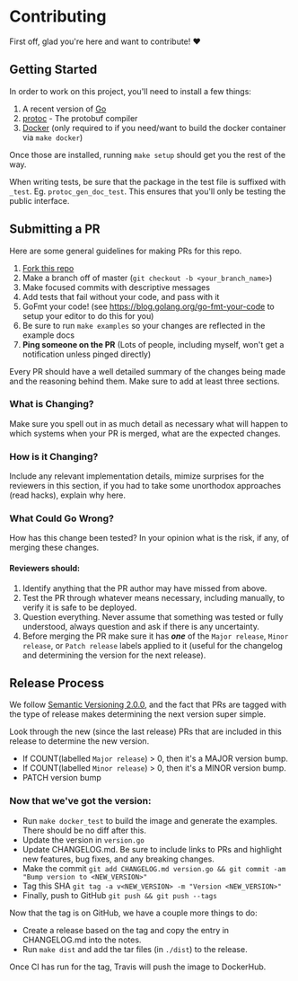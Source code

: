 # Contributing

First off, glad you're here and want to contribute! :heart:

## Getting Started

In order to work on this project, you'll need to install a few things:

1. A recent version of [Go](https://golang.org/doc/install)
1. [protoc](https://github.com/google/protobuf#protocol-compiler-installation) - The protobuf compiler
1. [Docker](https://www.docker.com/) (only required to if you need/want to build the docker container via `make docker`)

Once those are installed, running `make setup` should get you the rest of the way.

When writing tests, be sure that the package in the test file is suffixed with `_test`. Eg. `protoc_gen_doc_test`. This
ensures that you'll only be testing the public interface.

## Submitting a PR

Here are some general guidelines for making PRs for this repo.

1. [Fork this repo](https://github.com/pseudomuto/protoc-gen-doc/fork)
1. Make a branch off of master (`git checkout -b <your_branch_name>`)
1. Make focused commits with descriptive messages
1. Add tests that fail without your code, and pass with it
1. GoFmt your code! (see <https://blog.golang.org/go-fmt-your-code> to setup your editor to do this for you)
1. Be sure to run `make examples` so your changes are reflected in the example docs
1. **Ping someone on the PR** (Lots of people, including myself, won't get a notification unless pinged directly)

Every PR should have a well detailed summary of the changes being made and the reasoning behind them. Make sure to add
at least three sections.

### What is Changing?

Make sure you spell out in as much detail as necessary what will happen to which systems when your PR is merged, 
what are the expected changes.

### How is it Changing?

Include any relevant implementation details, mimize surprises for the reviewers in this section, if you had to take some 
unorthodox approaches (read hacks), explain why here.

### What Could Go Wrong?

How has this change been tested? In your opinion what is the risk, if any, of merging these changes.

#### Reviewers should:

1. Identify anything that the PR author may have missed from above.
2. Test the PR through whatever means necessary, including manually, to verify it is safe to be deployed.
3. Question everything. Never assume that something was tested or fully understood, always question and ask if there is
	 any uncertainty.
4. Before merging the PR make sure it has _**one**_ of the `Major release`, `Minor release`, or `Patch release` labels
	 applied to it (useful for the changelog and determining the version for the next release).

## Release Process

We follow [Semantic Versioning 2.0.0](http://semver.org/#semantic-versioning-200), and the fact that PRs are tagged with
the type of release makes determining the next version super simple.

Look through the new (since the last release) PRs that are included in this release to determine the new version. 

* If COUNT(labelled `Major release`) > 0, then it's a MAJOR version bump.
* If COUNT(labelled `Minor release`) > 0, then it's a MINOR version bump.
* PATCH version bump

### Now that we've got the version:

* Run `make docker_test` to build the image and generate the examples. There should be no diff after this.
* Update the version in `version.go`
* Update CHANGELOG.md. Be sure to include links to PRs and highlight new features, bug fixes, and any breaking changes.
* Make the commit `git add CHANGELOG.md version.go && git commit -am "Bump version to <NEW_VERSION>"`
* Tag this SHA `git tag -a v<NEW_VERSION> -m "Version <NEW_VERSION>"`
* Finally, push to GitHub `git push && git push --tags`

Now that the tag is on GitHub, we have a couple more things to do:

* Create a release based on the tag and copy the entry in CHANGELOG.md into the notes.
* Run `make dist` and add the tar files (in `./dist`) to the release.

Once CI has run for the tag, Travis will push the image to DockerHub.
